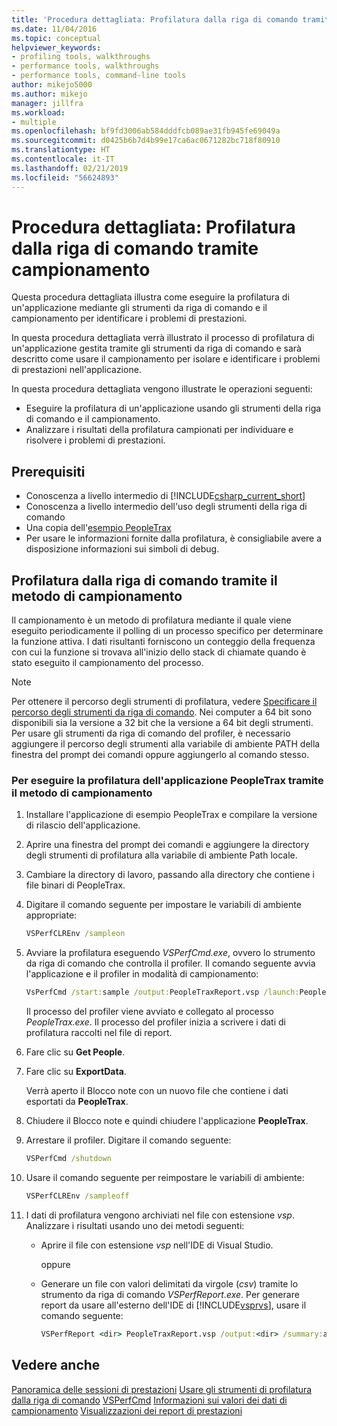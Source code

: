 ```yaml
---
title: 'Procedura dettagliata: Profilatura dalla riga di comando tramite campionamento | Microsoft Docs'
ms.date: 11/04/2016
ms.topic: conceptual
helpviewer_keywords:
- profiling tools, walkthroughs
- performance tools, walkthroughs
- performance tools, command-line tools
author: mikejo5000
ms.author: mikejo
manager: jillfra
ms.workload:
- multiple
ms.openlocfilehash: bf9fd3006ab584dddfcb089ae31fb945fe69049a
ms.sourcegitcommit: d0425b6b7d4b99e17ca6ac0671282bc718f80910
ms.translationtype: HT
ms.contentlocale: it-IT
ms.lasthandoff: 02/21/2019
ms.locfileid: "56624893"
---
```

# <a name="walkthrough-command-line-profiling-using-sampling"></a>Procedura dettagliata: Profilatura dalla riga di comando tramite campionamento

Questa procedura dettagliata illustra come eseguire la profilatura di un'applicazione mediante gli strumenti da riga di comando e il campionamento per identificare i problemi di prestazioni.

In questa procedura dettagliata verrà illustrato il processo di profilatura di un'applicazione gestita tramite gli strumenti da riga di comando e sarà descritto come usare il campionamento per isolare e identificare i problemi di prestazioni nell'applicazione.

In questa procedura dettagliata vengono illustrate le operazioni seguenti:

- Eseguire la profilatura di un'applicazione usando gli strumenti della riga di comando e il campionamento.
- Analizzare i risultati della profilatura campionati per individuare e risolvere i problemi di prestazioni.

## <a name="prerequisites"></a>Prerequisiti

- Conoscenza a livello intermedio di [!INCLUDE[csharp_current_short](../misc/includes/csharp_current_short_md.md)]
- Conoscenza a livello intermedio dell'uso degli strumenti della riga di comando
- Una copia dell'[esempio PeopleTrax](/visualstudio/profiling/performance-explorer)
- Per usare le informazioni fornite dalla profilatura, è consigliabile avere a disposizione informazioni sui simboli di debug.

## <a name="command-line-profiling-using-the-sampling-method"></a>Profilatura dalla riga di comando tramite il metodo di campionamento

Il campionamento è un metodo di profilatura mediante il quale viene eseguito periodicamente il polling di un processo specifico per determinare la funzione attiva. I dati risultanti forniscono un conteggio della frequenza con cui la funzione si trovava all'inizio dello stack di chiamate quando è stato eseguito il campionamento del processo.

> [!NOTE]
>  Per ottenere il percorso degli strumenti di profilatura, vedere [Specificare il percorso degli strumenti da riga di comando](../profiling/specifying-the-path-to-profiling-tools-command-line-tools.md). Nei computer a 64 bit sono disponibili sia la versione a 32 bit che la versione a 64 bit degli strumenti. Per usare gli strumenti da riga di comando del profiler, è necessario aggiungere il percorso degli strumenti alla variabile di ambiente PATH della finestra del prompt dei comandi oppure aggiungerlo al comando stesso.

### <a name="to-profile-the-peopletrax-application-by-using-the-sampling-method"></a>Per eseguire la profilatura dell'applicazione PeopleTrax tramite il metodo di campionamento

1. Installare l'applicazione di esempio PeopleTrax e compilare la versione di rilascio dell'applicazione.

2. Aprire una finestra del prompt dei comandi e aggiungere la directory degli strumenti di profilatura alla variabile di ambiente Path locale.

3. Cambiare la directory di lavoro, passando alla directory che contiene i file binari di PeopleTrax.

4. Digitare il comando seguente per impostare le variabili di ambiente appropriate:

    ```cmd
    VSPerfCLREnv /sampleon
    ```

5. Avviare la profilatura eseguendo *VSPerfCmd.exe*, ovvero lo strumento da riga di comando che controlla il profiler. Il comando seguente avvia l'applicazione e il profiler in modalità di campionamento:

    ```cmd
    VsPerfCmd /start:sample /output:PeopleTraxReport.vsp /launch:PeopleTrax.exe
    ```

     Il processo del profiler viene avviato e collegato al processo *PeopleTrax.exe*. Il processo del profiler inizia a scrivere i dati di profilatura raccolti nel file di report.

6. Fare clic su **Get People**.

7. Fare clic su **ExportData**.

     Verrà aperto il Blocco note con un nuovo file che contiene i dati esportati da **PeopleTrax**.

8. Chiudere il Blocco note e quindi chiudere l'applicazione **PeopleTrax**.

9. Arrestare il profiler. Digitare il comando seguente:

    ```cmd
    VSPerfCmd /shutdown
    ```

10. Usare il comando seguente per reimpostare le variabili di ambiente:

    ```cmd
    VSPerfCLREnv /sampleoff
    ```

11. I dati di profilatura vengono archiviati nel file con estensione *vsp*. Analizzare i risultati usando uno dei metodi seguenti:

    - Aprire il file con estensione *vsp* nell'IDE di Visual Studio.

         oppure

    - Generare un file con valori delimitati da virgole (*csv*) tramite lo strumento da riga di comando *VSPerfReport.exe*. Per generare report da usare all'esterno dell'IDE di [!INCLUDE[vsprvs](../code-quality/includes/vsprvs_md.md)], usare il comando seguente:

        ```cmd
        VSPerfReport <dir> PeopleTraxReport.vsp /output:<dir> /summary:all
        ```

## <a name="see-also"></a>Vedere anche

[Panoramica delle sessioni di prestazioni](../profiling/performance-session-overview.md)
[Usare gli strumenti di profilatura dalla riga di comando](../profiling/using-the-profiling-tools-from-the-command-line.md)
[VSPerfCmd](../profiling/vsperfcmd.md)
[Informazioni sui valori dei dati di campionamento](../profiling/understanding-sampling-data-values.md)
[Visualizzazioni dei report di prestazioni](../profiling/performance-report-views.md)